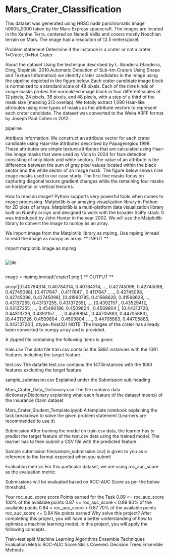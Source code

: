 # Mars_Crater_Classification

This dataset was generated using HRSC nadir panchromatic image h0905_0000 taken by the Mars Express spacecraft. The images are located in the Xanthe Terra, centered on Nanedi Vallis and covers mostly Noachian terrain on Mars. The image had a resolution of 12.5 meters/pixel.

Problem statement
Determine if the instance is a crater or not a crater. 1=Crater, 0=Not Crater

About the dataset
Using the technique described by L. Bandeira (Bandeira, Ding, Stepinski. 2010.Automatic Detection of Sub-km Craters Using Shape and Texture Information) we identify crater candidates in the image using the pipeline depicted in the figure below. Each crater candidate image block is normalized to a standard scale of 48 pixels. Each of the nine kinds of image masks probes the normalized image block in four different scales of 12 pixels, 24 pixels, 36 pixels, and 48 pixels, with a step of a third of the mask size (meaning 2/3 overlap). We totally extract 1,090 Haar-like attributes using nine types of masks as the attribute vectors to represent each crater candidate. The dataset was converted to the Weka ARFF format by Joseph Paul Cohen in 2012.

pipeline

Attribute Information:
We construct an attribute vector for each crater candidate using Haar-like attributes described by Papageorgiou 1998. These attributes are simple texture attributes that are calculated using Haar-like image masks that were used by Viola in 2004 for face detection consisting of only black and white sectors. The value of an attribute is the difference between the sum of gray pixel values located within the black sector and the white sector of an image mask. The figure below shows nine image masks used in our case study. The first five masks focus on capturing diagonal texture gradient changes while the remaining four masks on horizontal or vertical textures.

How to read an image?
Python supports very powerful tools when comes to image processing. Matplotlib is an amazing visualization library in Python for 2D plots of arrays. Matplotlib is a multi-platform data visualization library built on NumPy arrays and designed to work with the broader SciPy stack. It was introduced by John Hunter in the year 2002. We will use the Matplotlib library to convert the image to numpy as an array.

We import image from the Matplotlib library as mpimg.
Use mpimg.imread to read the image as numpy as array.
** INPUT **

import matplotlib.image as mpimg
<div class="w-percent-100 flex-hbox flex-cross-center flex-main-center">
          <div style="width:100%" class="flex-auto">
            <div style="width:100%; max-width:100%; overflow: hidden "><p><img src="https://storage.googleapis.com/ga-commit-live-prod-live-data/account/b92/11111111-1111-1111-1111-000000000000/b-43/9301164e-92b3-4f64-b699-737433839cd8/file.png" alt="tile" /></p></div>
          </div>
        </div>

image = mpimg.imread('crater1.png')
** OUTPUT **

array([[0.40784314, 0.40784314, 0.40784314, ..., 0.42745098, 0.42745098,
        0.42745098],
       [0.4117647 , 0.4117647 , 0.4117647 , ..., 0.42745098, 0.42745098,
        0.42745098],
       [0.41960785, 0.41568628, 0.41568628, ..., 0.43137255, 0.43137255,
        0.43137255],
       ...,
       [0.4392157 , 0.43529412, 0.43137255, ..., 0.45490196, 0.4509804 ,
        0.4509804 ],
       [0.44313726, 0.44313726, 0.4392157 , ..., 0.4509804 , 0.44705883,
        0.44705883],
       [0.44313726, 0.4509804 , 0.4509804 , ..., 0.44705883, 0.44705883,
        0.44313726]], dtype=float32)
NOTE: The images of the crater has already been converted to numpy array and is provided.

A zipped file containing the following items is given:

train.csv
The data file train.csv contains the 5892 instances with the 1091 features including the target feature.

test.csv
The datafile test.csv contains the 1473instances with the 1090 features excluding the target feature.

sample_submission.csv
Explained under the Submission sub-heading

Mars_Crater_Data_Dictionary.csv
The file contains data dictionary(Dictionary explaining what each feature of the dataset means) of the Insurance Claim dataset

Mars_Crater_Student_Template.ipynb
A template notebook explaining the task breakdown to solve the given problem statement (Learners are recommended to use it)

Submission
After training the model on train.csv data, the learner has to predict the target feature of the test.csv data using the trained model. The learner has to then submit a CSV file with the predicted feature.

Sample submission file(sample_submission.csv) is given to you as a reference to the format expected when you submit

Evaluation metrics
For this particular dataset, we are using roc_auc_score as the evaluation metric.

Submissions will be evaluated based on ROC-AUC Score as per the below threshold.

Your roc_auc_score score	Points earned for the Task
0.89 <= roc_auc_score	100% of the available points
0.87 <= roc_auc_score < 0.89	80% of the available points
0.84 < roc_auc_score < 0.87	70% of the available points
roc_auc_score <= 0.84	No points earned
Why solve this project?
After completing this project, you will have a better understanding of how to optimize a machine learning model. In this project, you will apply the following concepts.

Train-test split
Machine Learning Algorithms
Ensemble Techniques
Evaluation Metric ROC-AUC Score
Skills Covered:
Decision Trees
Ensemble Methods
